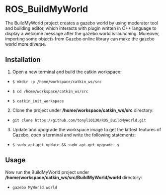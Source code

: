 # ROS_BuildMyWorld
The BuildMyWorld project creates a gazebo world by using moderator tool and building editor, which interacts with plugin written in C++ language to display a welcome message after the gazebo world is launching. Moreover, importing some objects from Gazebo online library can make the gazebo world more diverse.

## Installation
1. Open a new terminal and build the catkin workspace:

 * `$ mkdir -p /home/workspace/catkin_ws/src`
 
 * `$ cd /home/workspace/catkin_ws/src`
 
 * `$ catkin_init_workspace`
 
  
2. Clone the project under  **/home/workspace/catkin_ws/src** directory:

 * `git clone https://github.com/tonyli0130/ROS_BuildMyWorld.git`
 
 
3. Update and updgrade the workspace image to get the lattest features of Gazebo, open a terminal and write the following statements:

 * `$ sudo apt-get update && sudo apt-get upgrade -y`

## Usage

Now run the BuildMyWorld project under **/home/workspace/catkin_ws/src/BuildMyWorld/world** directory:

 * `gazebo MyWorld.world`
 


